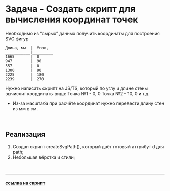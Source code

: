 # Задача - Создать скрипт для вычисления координат точек

Необходимо из “сырых” данных получить координаты для построения SVG фигур

```
Длина, мм  |  Угол,
___________|_________
1665       |  0
947        |  90
557        |  0
1300       |  90
2225       |  180
2239       |  270
```

Нужно написать скрипт на JS/TS, который по углу и длине стены вычислит координаты вида:
Точка №1 - 0, 0
Точка №2 - 10, 0 и т.д.

- Из-за масштаба при расчёте координат нужно перевести длину стен из мм в см.
<br>

## Реализация

1. Создан скрипт createSvgPath(), который даёт готовый аттрибут d для path;
2. Небольшая вёрстка и стили;

<br>

----

#### [ссылка на скрипт]()

